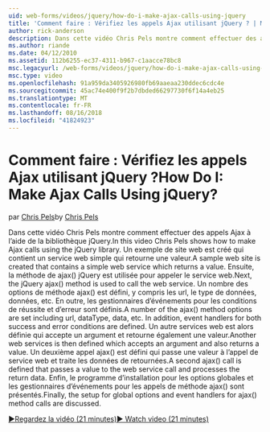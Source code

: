 ```yaml
---
uid: web-forms/videos/jquery/how-do-i-make-ajax-calls-using-jquery
title: 'Comment faire : Vérifiez les appels Ajax utilisant jQuery ? | Microsoft Docs'
author: rick-anderson
description: Dans cette vidéo Chris Pels montre comment effectuer des appels Ajax à l’aide de la bibliothèque jQuery. Un exemple de site web est créé qui contient un service web simple qui retourne...
ms.author: riande
ms.date: 04/12/2010
ms.assetid: 112b6255-ec37-4311-b967-c1aacce78bc8
msc.legacyurl: /web-forms/videos/jquery/how-do-i-make-ajax-calls-using-jquery
msc.type: video
ms.openlocfilehash: 91a959da3405926980fb69aaeaa230ddec6cdc4e
ms.sourcegitcommit: 45ac74e400f9f2b7dbded66297730f6f14a4eb25
ms.translationtype: MT
ms.contentlocale: fr-FR
ms.lasthandoff: 08/16/2018
ms.locfileid: "41824923"
---
```

<a name="how-do-i-make-ajax-calls-using-jquery"></a><span data-ttu-id="06ad2-105">Comment faire : Vérifiez les appels Ajax utilisant jQuery ?</span><span class="sxs-lookup"><span data-stu-id="06ad2-105">How Do I: Make Ajax Calls Using jQuery?</span></span>
====================
<span data-ttu-id="06ad2-106">par [Chris Pels](https://twitter.com/chrispels)</span><span class="sxs-lookup"><span data-stu-id="06ad2-106">by [Chris Pels](https://twitter.com/chrispels)</span></span>

<span data-ttu-id="06ad2-107">Dans cette vidéo Chris Pels montre comment effectuer des appels Ajax à l’aide de la bibliothèque jQuery.</span><span class="sxs-lookup"><span data-stu-id="06ad2-107">In this video Chris Pels shows how to make Ajax calls using the jQuery library.</span></span> <span data-ttu-id="06ad2-108">Un exemple de site web est créé qui contient un service web simple qui retourne une valeur.</span><span class="sxs-lookup"><span data-stu-id="06ad2-108">A sample web site is created that contains a simple web service which returns a value.</span></span> <span data-ttu-id="06ad2-109">Ensuite, la méthode de ajax() jQuery est utilisée pour appeler le service web.</span><span class="sxs-lookup"><span data-stu-id="06ad2-109">Next, the jQuery ajax() method is used to call the web service.</span></span> <span data-ttu-id="06ad2-110">Un nombre des options de méthode ajax() est défini, y compris les url, le type de données, données, etc. En outre, les gestionnaires d’événements pour les conditions de réussite et d’erreur sont définis.</span><span class="sxs-lookup"><span data-stu-id="06ad2-110">A number of the ajax() method options are set including url, dataType, data, etc. In addition, event handlers for both success and error conditions are defined.</span></span> <span data-ttu-id="06ad2-111">Un autre services web est alors définie qui accepte un argument et retourne également une valeur.</span><span class="sxs-lookup"><span data-stu-id="06ad2-111">Another web services is then defined which accepts an argument and also returns a value.</span></span> <span data-ttu-id="06ad2-112">Un deuxième appel ajax() est défini qui passe une valeur à l’appel de service web et traite les données de retournées.</span><span class="sxs-lookup"><span data-stu-id="06ad2-112">A second ajax() call is defined that passes a value to the web service call and processes the return data.</span></span> <span data-ttu-id="06ad2-113">Enfin, le programme d’installation pour les options globales et les gestionnaires d’événements pour les appels de méthode ajax() sont présentés.</span><span class="sxs-lookup"><span data-stu-id="06ad2-113">Finally, the setup for global options and event handlers for ajax() method calls are discussed.</span></span>

[<span data-ttu-id="06ad2-114">&#9654;Regardez la vidéo (21 minutes)</span><span class="sxs-lookup"><span data-stu-id="06ad2-114">&#9654; Watch video (21 minutes)</span></span>](https://channel9.msdn.com/Blogs/ASP-NET-Site-Videos/how-do-i-make-ajax-calls-using-jquery)
